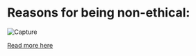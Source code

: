 # Reasons for being non-ethical:

![Capture](https://github.com/palestinereacts/ethical-tech/assets/158087203/4b6659e8-e520-466e-8be6-5843a618d04c)

[Read more here](https://www.irishtimes.com/ireland/2023/10/24/internal-wix-chat-encouraged-staff-to-support-israels-narrative-in-hamas-conflict/)
